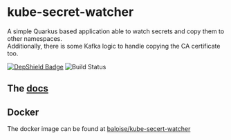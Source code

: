 # kube-secret-watcher
A simple Quarkus based application able to watch secrets and copy them to other namespaces.  
Additionally, there is some Kafka logic to handle copying the CA certificate too.

[![DepShield Badge](https://depshield.sonatype.org/badges/baloise/kube-secret-watcher/depshield.svg)](https://depshield.github.io)
![Build Status](https://github.com/baloise/kube-secret-watcher/workflows/CI/badge.svg)

## The [docs](docs/index.md)

## Docker
The docker image can be found at [baloise/kube-secert-watcher](https://hub.docker.com/r/baloise/kube-secret-watcher)
